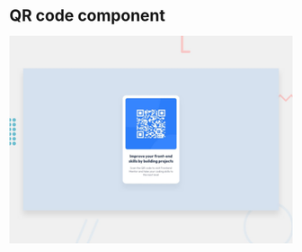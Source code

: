 #  QR code component

![Design preview for the QR code component coding challenge](./design/desktop-preview.jpg)
